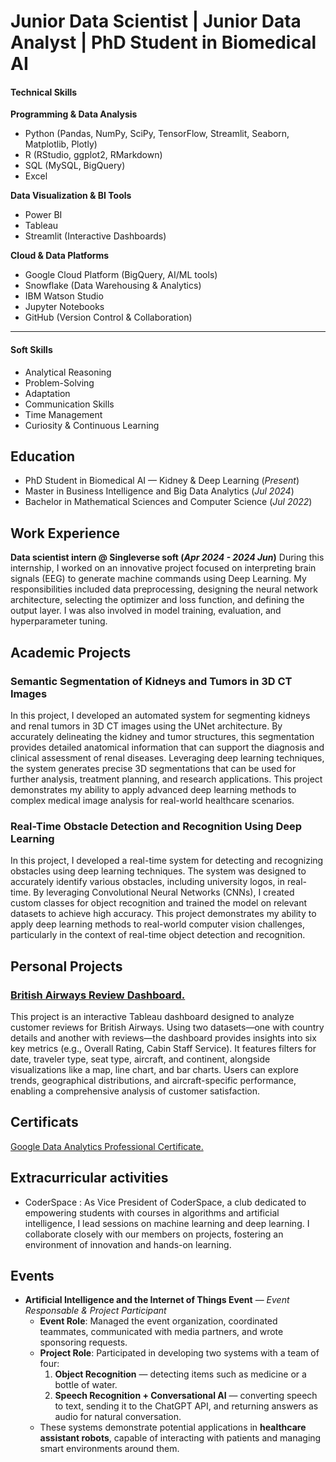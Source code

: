 # Junior Data Scientist | Junior Data Analyst | PhD Student in Biomedical AI

#### Technical Skills

**Programming & Data Analysis**  
- Python (Pandas, NumPy, SciPy, TensorFlow, Streamlit, Seaborn, Matplotlib, Plotly)  
- R (RStudio, ggplot2, RMarkdown)  
- SQL (MySQL, BigQuery)  
- Excel  

**Data Visualization & BI Tools**  
- Power BI  
- Tableau  
- Streamlit (Interactive Dashboards)  

**Cloud & Data Platforms**  
- Google Cloud Platform (BigQuery, AI/ML tools)  
- Snowflake (Data Warehousing & Analytics)  
- IBM Watson Studio  
- Jupyter Notebooks  
- GitHub (Version Control & Collaboration)  

---

#### Soft Skills 
- Analytical Reasoning  
- Problem-Solving  
- Adaptation  
- Communication Skills  
- Time Management  
- Curiosity & Continuous Learning  


## Education
- PhD Student in Biomedical AI — Kidney & Deep Learning (_Present_)	        		
- Master in Business Intelligence and Big Data Analytics (_Jul 2024_)	
- Bachelor in Mathematical Sciences and Computer Science (_Jul 2022_)

## Work Experience
**Data scientist intern @ Singleverse soft (_Apr 2024 - 2024 Jun_)**
During this internship, I worked on an innovative project focused on interpreting brain signals (EEG) to generate machine commands using Deep Learning. My responsibilities included data preprocessing, designing the neural network architecture, selecting the optimizer and loss function, and defining the output layer. I was also involved in model training, evaluation, and hyperparameter tuning.

## Academic Projects
### Semantic Segmentation of Kidneys and Tumors in 3D CT Images

In this project, I developed an automated system for segmenting kidneys and renal tumors in 3D CT images using the UNet architecture. By accurately delineating the kidney and tumor structures, this segmentation provides detailed anatomical information that can support the diagnosis and clinical assessment of renal diseases. Leveraging deep learning techniques, the system generates precise 3D segmentations that can be used for further analysis, treatment planning, and research applications. This project demonstrates my ability to apply advanced deep learning methods to complex medical image analysis for real-world healthcare scenarios.

### Real-Time Obstacle Detection and Recognition Using Deep Learning

In this project, I developed a real-time system for detecting and recognizing obstacles using deep learning techniques. The system was designed to accurately identify various obstacles, including university logos, in real-time. By leveraging Convolutional Neural Networks (CNNs), I created custom classes for object recognition and trained the model on relevant datasets to achieve high accuracy. This project demonstrates my ability to apply deep learning methods to real-world computer vision challenges, particularly in the context of real-time object detection and recognition.

## Personal Projects
### [British Airways Review Dashboard.](https://github.com/risyouss/British_airways_review)<br>

This project is an interactive Tableau dashboard designed to analyze customer reviews for British Airways. Using two datasets—one with country details and another with reviews—the dashboard provides insights into six key metrics (e.g., Overall Rating, Cabin Staff Service). It features filters for date, traveler type, seat type, aircraft, and continent, alongside visualizations like a map, line chart, and bar charts. Users can explore trends, geographical distributions, and aircraft-specific performance, enabling a comprehensive analysis of customer satisfaction.

## Certificats
[Google Data Analytics Professional Certificate.](https://www.credly.com/badges/f9685d6d-9df0-46ed-b871-1afa756690b6/linked_in_profile)<br>

## Extracurricular activities
- CoderSpace : As Vice President of CoderSpace, a club dedicated to empowering students with courses in algorithms and artificial intelligence, I lead sessions on machine learning and deep learning. I collaborate closely with our members on projects, fostering an environment of innovation and hands-on learning.

## Events
- **Artificial Intelligence and the Internet of Things Event** — *Event Responsable & Project Participant*  
  - **Event Role**: Managed the event organization, coordinated teammates, communicated with media partners, and wrote sponsoring requests.  
  - **Project Role**: Participated in developing two systems with a team of four:  
    1. **Object Recognition** — detecting items such as medicine or a bottle of water.  
    2. **Speech Recognition + Conversational AI** — converting speech to text, sending it to the ChatGPT API, and returning answers as audio for natural conversation.  
  - These systems demonstrate potential applications in **healthcare assistant robots**, capable of interacting with patients and managing smart environments around them.  
